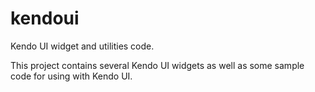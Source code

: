 kendoui
=======

Kendo UI widget and utilities code.

This project contains several Kendo UI widgets as well as some sample code for using with Kendo UI.
